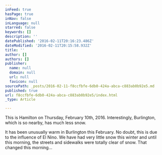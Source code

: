 ```yaml
---
inFeed: true
hasPage: true
inNav: false
inLanguage: null
starred: false
keywords: []
description: ''
datePublished: '2016-02-11T20:16:23.486Z'
dateModified: '2016-02-11T20:15:58.932Z'
title: ''
author: []
authors: []
publisher:
  name: null
  domain: null
  url: null
  favicon: null
sourcePath: _posts/2016-02-11-f8ccfbfe-6db0-424a-abca-c883ab0b92e5.md
published: true
url: f8ccfbfe-6db0-424a-abca-c883ab0b92e5/index.html
_type: Article

---
```

This is Hamilton on Thursday, February 10th, 2016\. Interestingly, Burlington, which is so nearby, has much less snow.

It has been unusually warm in Burlington this February. No doubt, this is due to the influence of El Nino. We have had very little snow this winter and until this morning, the streets and sidewalks were totally clear of snow. That changed this morning...